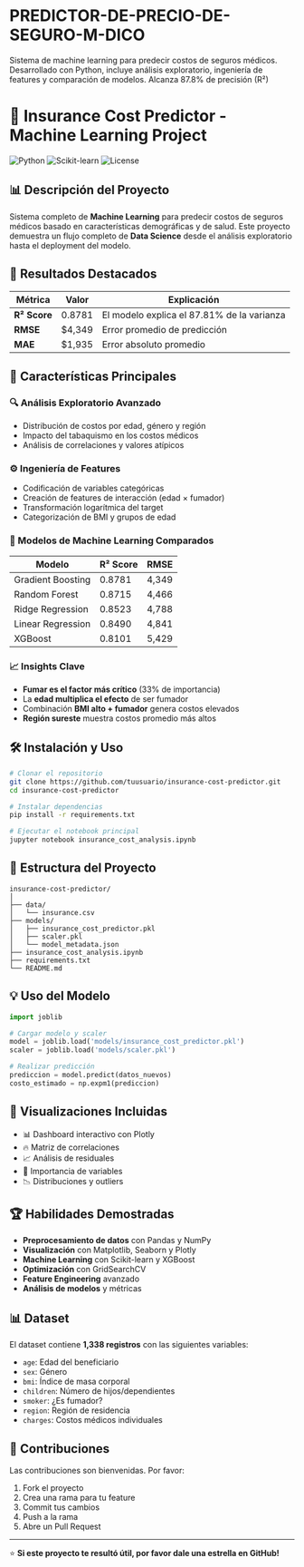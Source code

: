 # PREDICTOR-DE-PRECIO-DE-SEGURO-M-DICO
Sistema de machine learning para predecir costos de seguros médicos. Desarrollado con Python, incluye análisis exploratorio, ingeniería de features y comparación de modelos. Alcanza 87.8% de precisión (R²)
# 🏥 Insurance Cost Predictor - Machine Learning Project

![Python](https://img.shields.io/badge/Python-3.8%2B-blue)
![Scikit-learn](https://img.shields.io/badge/Scikit--learn-1.2%2B-orange)
![License](https://img.shields.io/badge/License-MIT-green)

## 📊 Descripción del Proyecto

Sistema completo de **Machine Learning** para predecir costos de seguros médicos basado en características demográficas y de salud. Este proyecto demuestra un flujo completo de **Data Science** desde el análisis exploratorio hasta el deployment del modelo.

## 🎯 Resultados Destacados

| Métrica | Valor | Explicación |
|---------|-------|-------------|
| **R² Score** | 0.8781 | El modelo explica el 87.81% de la varianza |
| **RMSE** | $4,349 | Error promedio de predicción |
| **MAE** | $1,935 | Error absoluto promedio |

## 🚀 Características Principales

### 🔍 Análisis Exploratorio Avanzado
- Distribución de costos por edad, género y región
- Impacto del tabaquismo en los costos médicos
- Análisis de correlaciones y valores atípicos

### ⚙️ Ingeniería de Features
- Codificación de variables categóricas
- Creación de features de interacción (edad × fumador)
- Transformación logarítmica del target
- Categorización de BMI y grupos de edad

### 🤖 Modelos de Machine Learning Comparados
| Modelo | R² Score | RMSE |
|--------|----------|------|
| Gradient Boosting | 0.8781 | 4,349 |
| Random Forest | 0.8715 | 4,466 |
| Ridge Regression | 0.8523 | 4,788 |
| Linear Regression | 0.8490 | 4,841 |
| XGBoost | 0.8101 | 5,429 |

### 📈 Insights Clave
- **Fumar es el factor más crítico** (33% de importancia)
- La **edad multiplica el efecto** de ser fumador
- Combinación **BMI alto + fumador** genera costos elevados
- **Región sureste** muestra costos promedio más altos

## 🛠️ Instalación y Uso

```bash
# Clonar el repositorio
git clone https://github.com/tuusuario/insurance-cost-predictor.git
cd insurance-cost-predictor

# Instalar dependencias
pip install -r requirements.txt

# Ejecutar el notebook principal
jupyter notebook insurance_cost_analysis.ipynb
```

## 📁 Estructura del Proyecto

```
insurance-cost-predictor/
│
├── data/
│   └── insurance.csv              
├── models/
│   ├── insurance_cost_predictor.pkl  
│   ├── scaler.pkl                
│   └── model_metadata.json        
├── insurance_cost_analysis.ipynb  
├── requirements.txt               
└── README.md                      
```

## 💡 Uso del Modelo

```python
import joblib

# Cargar modelo y scaler
model = joblib.load('models/insurance_cost_predictor.pkl')
scaler = joblib.load('models/scaler.pkl')

# Realizar predicción
prediccion = model.predict(datos_nuevos)
costo_estimado = np.expm1(prediccion)
```

## 🎨 Visualizaciones Incluidas

- 📊 Dashboard interactivo con Plotly
- 🔥 Matriz de correlaciones
- 📈 Análisis de residuales
- 🎯 Importancia de variables
- 📉 Distribuciones y outliers

## 🏆 Habilidades Demostradas

- **Preprocesamiento de datos** con Pandas y NumPy
- **Visualización** con Matplotlib, Seaborn y Plotly
- **Machine Learning** con Scikit-learn y XGBoost
- **Optimización** con GridSearchCV
- **Feature Engineering** avanzado
- **Análisis de modelos** y métricas

## 📊 Dataset

El dataset contiene **1,338 registros** con las siguientes variables:
- `age`: Edad del beneficiario
- `sex`: Género
- `bmi`: Índice de masa corporal
- `children`: Número de hijos/dependientes
- `smoker`: ¿Es fumador?
- `region`: Región de residencia
- `charges`: Costos médicos individuales

## 🤝 Contribuciones

Las contribuciones son bienvenidas. Por favor:
1. Fork el proyecto
2. Crea una rama para tu feature
3. Commit tus cambios
4. Push a la rama
5. Abre un Pull Request

---

⭐ **Si este proyecto te resultó útil, por favor dale una estrella en GitHub!**
